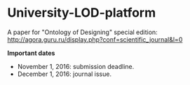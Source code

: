 # University-LOD-platform

A paper for "Ontology of Designing" special edition: http://agora.guru.ru/display.php?conf=scientific_journal&l=0

__Important dates__
* November 1, 2016: submission deadline.
* December 1, 2016: journal issue.
